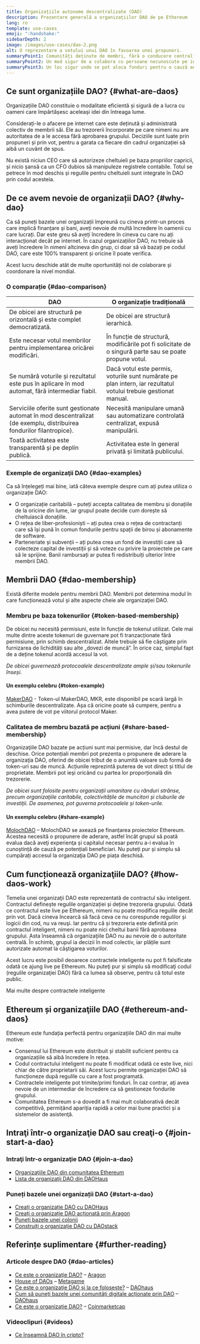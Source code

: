 ```yaml
---
title: Organizațiile autonome descentralizate (DAO)
description: Prezentare generală a organizațiilor DAO de pe Ethereum
lang: ro
template: use-cases
emoji: ":handshake:"
sidebarDepth: 2
image: /images/use-cases/dao-2.png
alt: O reprezentare a votului unui DAO în favoarea unei propuneri.
summaryPoint1: Comunități deținute de membri, fără o conducere centralizată.
summaryPoint2: Un mod sigur de a colabora cu persoane necunoscute pe internet.
summaryPoint3: Un loc sigur unde se pot aloca fonduri pentru o cauză anume.
---
```


## Ce sunt organizațiile DAO? {#what-are-daos}

Organizațiile DAO constituie o modalitate eficientă și sigură de a lucra cu oameni care împărtășesc aceleași idei din întreaga lume.

Considerați-le o afacere pe internet care este deținută și administrată colectiv de membrii săi. Ele au trezorerii încorporate pe care nimeni nu are autoritatea de a le accesa fără aprobarea grupului. Deciziile sunt luate prin propuneri și prin vot, pentru a garata ca fiecare din cadrul organizației să aibă un cuvânt de spus.

Nu există niciun CEO care să autorizeze cheltuieli pe baza propriilor capricii, și nicio șansă ca un CFO dubios să manipuleze registrele contabile. Totul se petrece în mod deschis și regulile pentru cheltuieli sunt integrate în DAO prin codul acesteia.

## De ce avem nevoie de organizații DAO? {#why-dao}

Ca să puneți bazele unei organizații împreună cu cineva printr-un proces care implică finanțare și bani, aveți nevoie de multă încredere în oamenii cu care lucrați. Dar este greu să aveți încredere în cineva cu care nu ați interacționat decât pe internet. În cazul organizațiilor DAO, nu trebuie să aveți încredere în nimeni altcineva din grup, ci doar să vă bazați pe codul DAO, care este 100% transparent și oricine îl poate verifica.

Acest lucru deschide atât de multe oportunități noi de colaborare și coordonare la nivel mondial.

### O comparație {#dao-comparison}

| DAO                                                                                                                  | O organizație tradițională                                                                                      |
| -------------------------------------------------------------------------------------------------------------------- | --------------------------------------------------------------------------------------------------------------- |
| De obicei are structură pe orizontală și este complet democratizată.                                                 | De obicei are structură ierarhică.                                                                              |
| Este necesar votul membrilor pentru implementarea oricărei modificări.                                               | În funcție de structură, modificările pot fi solicitate de o singură parte sau se poate propune votul.          |
| Se numără voturile și rezultatul este pus în aplicare în mod automat, fără intermediar fiabil.                       | Dacă votul este permis, voturile sunt numărate pe plan intern, iar rezultatul votului trebuie gestionat manual. |
| Serviciile oferite sunt gestionate automat în mod descentralizat (de exemplu, distribuirea fondurilor filantropice). | Necesită manipulare umană sau automatizare controlată centralizat, expusă manipulării.                          |
| Toată activitatea este transparentă și pe deplin publică.                                                            | Activitatea este în general privată și limitată publicului.                                                     |

### Exemple de organizaţii DAO {#dao-examples}

Ca să înțelegeți mai bine, iată câteva exemple despre cum ați putea utiliza o organizație DAO:

- O organizație caritabilă – puteți accepta calitatea de membru și donațiile de la oricine din lume, iar grupul poate decide cum dorește să cheltuiască donațiile.
- O rețea de liber-profesioniști – ați putea crea o rețea de contractanți care să își pună în comun fondurile pentru spații de birou și abonamente de software.
- Parteneriate și subvenții – ați putea crea un fond de investiții care să colecteze capital de investiții și să voteze cu privire la proiectele pe care să le sprijine. Banii rambursați ar putea fi redistribuiți ulterior între membrii DAO.

## Membrii DAO {#dao-membership}

Există diferite modele pentru membrii DAO. Membrii pot determina modul în care funcționează votul și alte aspecte cheie ale organizaţiei DAO.

### Membru pe baza tokenurilor {#token-based-membership}

De obicei nu necesită permisiuni, este în funcție de tokenul utilizat. Cele mai multe dintre aceste tokenuri de guvernare pot fi tranzacționate fără permisiune, prin schimb descentralizat. Altele trebuie să fie câștigate prin furnizarea de lichidități sau alte „dovezi de muncă”. În orice caz, simplul fapt de a deține tokenul acordă accesul la vot.

_De obicei guvernează protocoalele descentralizate ample și/sau tokenurile înseși._

#### Un exemplu celebru {#token-example}

[MakerDAO](https://makerdao.com) - Token-ul MakerDAO, MKR, este disponibil pe scară largă în schimburile descentralizate. Așa că oricine poate să cumpere, pentru a avea putere de vot pe viitorul protocol Maker.

### Calitatea de membru bazată pe acțiuni {#share-based-membership}

Organizaţiile DAO bazate pe acțiuni sunt mai permisive, dar încă destul de deschise. Orice potențiali membri pot prezenta o propunere de aderare la organizaţia DAO, oferind de obicei tribut de o anumită valoare sub formă de token-uri sau de muncă. Acțiunile reprezintă puterea de vot direct și titlul de proprietate. Membrii pot ieși oricând cu partea lor proporțională din trezorerie.

_De obicei sunt folosite pentru organizații umanitare cu rânduri strânse, precum organizaţiile caritabile, colectivitățile de muncitori și cluburile de investiții. De asemenea, pot guverna protocoalele și token-urile._

#### Un exemplu celebru {#share-example}

[MolochDAO](http://molochdao.com/) – MolochDAO se axează pe finanțarea proiectelor Ethereum. Acestea necesită o propunere de aderare, astfel încât grupul să poată evalua dacă aveţi experienţa și capitalul necesar pentru a-i evalua în cunoștință de cauză pe potențiali beneficiari. Nu puteți pur și simplu să cumpărați accesul la organizaţia DAO pe piața deschisă.

## Cum funcționează organizaţiile DAO? {#how-daos-work}

Temelia unei organizaţii DAO este reprezentată de contractul său inteligent. Contractul definește regulile organizației și deține trezoreria grupului. Odată ce contractul este live pe Ethereum, nimeni nu poate modifica regulile decât prin vot. Dacă cineva încearcă să facă ceva ce nu corespunde regulilor și logicii din cod, nu va reuşi. Iar pentru că și trezoreria este definită prin contractul inteligent, nimeni nu poate nici cheltui banii fără aprobarea grupului. Asta înseamnă că organizaţiile DAO nu au nevoie de o autoritate centrală. În schimb, grupul ia decizii în mod colectiv, iar plățile sunt autorizate automat la câştigarea voturilor.

Acest lucru este posibil deoarece contractele inteligente nu pot fi falsificate odată ce ajung live pe Ethereum. Nu puteţi pur și simplu să modificaţi codul (regulile organizaţiei DAO) fără ca lumea să observe, pentru că totul este public.

<DocLink href="/smart-contracts/">
  Mai multe despre contractele inteligente
</DocLink>

## Ethereum și organizaţiile DAO {#ethereum-and-daos}

Ethereum este fundația perfectă pentru organizaţiile DAO din mai multe motive:

- Consensul lui Ethereum este distribuit și stabilit suficient pentru ca organizațiile să aibă încredere în rețea.
- Codul contractului inteligent nu poate fi modificat odată ce este live, nici chiar de către proprietarii săi. Acest lucru permite organizaţiei DAO să funcționeze după regulile cu care a fost programată.
- Contractele inteligente pot trimite/primi fonduri. În caz contrar, aţi avea nevoie de un intermediar de încredere ca să gestioneze fondurile grupului.
- Comunitatea Ethereum s-a dovedit a fi mai mult colaborativă decât competitivă, permițând apariția rapidă a celor mai bune practici și a sistemelor de asistenţă.

## Intraţi într-o organizaţie DAO sau creaţi-o {#join-start-a-dao}

### Intraţi într-o organizaţie DAO {#join-a-dao}

- [Organizaţiile DAO din comunitatea Ethereum](/community/get-involved/#decentralized-autonomous-organizations-daos)
- [Lista de organizaţii DAO din DAOHaus](https://app.daohaus.club/explore)

### Puneți bazele unei organizații DAO {#start-a-dao}

- [Creați o organizație DAO cu DAOHaus](https://app.daohaus.club/summon)
- [Creați o organizație DAO acționată prin Aragon](https://aragon.org/product)
- [Puneți bazele unei colonii](https://colony.io/)
- [Construiți o organizație DAO cu DAOstack](https://daostack.io/)

## Referințe suplimentare {#further-reading}

### Articole despre DAO {#dao-articles}

- [Ce este o organizaţie DAO?](https://aragon.org/dao) – [Aragon](https://aragon.org/)
- [House of DAOs](https://wiki.metagame.wtf/docs/great-houses/house-of-daos) – [Metagame](https://wiki.metagame.wtf/)
- [Ce este o organizaţie DAO și la ce folosește?](https://daohaus.substack.com/p/-what-is-a-dao-and-what-is-it-for) – [DAOhaus](https://daohaus.club/)
- [Cum să puneți bazele unei comunități digitale acționate prin DAO](https://daohaus.substack.com/p/four-and-a-half-steps-to-start-a) – [DAOhaus](https://daohaus.club/)
- [Ce este o organizație DAO?](https://coinmarketcap.com/alexandria/article/what-is-a-dao) – [Coinmarketcap](https://coinmarketcap.com)

### Videoclipuri {#videos}

- [Ce înseamnă DAO în cripto?](https://youtu.be/KHm0uUPqmVE)
